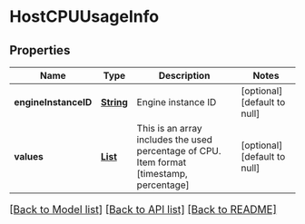 # HostCPUUsageInfo
## Properties

Name | Type | Description | Notes
------------ | ------------- | ------------- | -------------
**engineInstanceID** | [**String**](string.md) | Engine instance ID | [optional] [default to null]
**values** | [**List**](array.md) | This is an array includes the used percentage of CPU. Item format [timestamp, percentage] | [optional] [default to null]

[[Back to Model list]](../README.md#documentation-for-models) [[Back to API list]](../README.md#documentation-for-api-endpoints) [[Back to README]](../README.md)

<style>
     p, ul, ol, li { font-size: 18px !important;}
</style>

